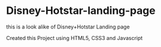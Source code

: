 # Disney-Hotstar-landing-page
this is a look alike of Disney+Hotstar Landing page
 
Created this Project using HTML5, CSS3 and Javascript
